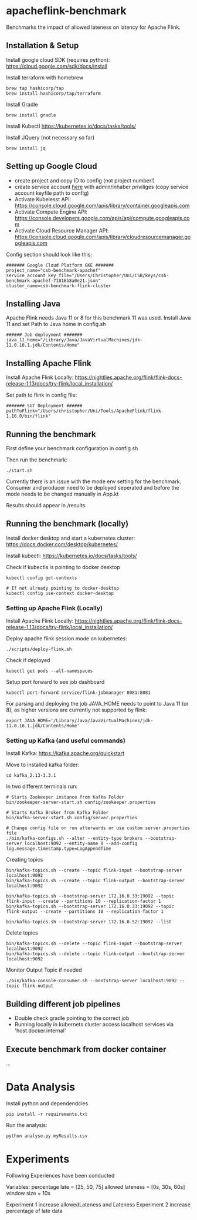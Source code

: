# apacheflink-benchmark
Benchmarks the impact of allowed lateness on latency for Apache Flink.

## Installation & Setup

Install google cloud SDK (requires python):
https://cloud.google.com/sdk/docs/install

Install terraform with homebrew
```
brew tap hashicorp/tap
brew install hashicorp/tap/terraform
```

Install Gradle
```
brew install gradle
```

Install Kubectl
https://kubernetes.io/docs/tasks/tools/


Install JQuery (not necessary so far)
```
brew install jq
```

## Setting up Google Cloud

- create project and copy ID to config (not project number!)
- create service account [here](https://console.cloud.google.com/iam-admin/serviceaccounts) with admin/inhaber priviliges (copy service account keyfile path to config)
- Activate Kubelesst API: https://console.cloud.google.com/apis/library/container.googleapis.com
- Activate Compute Engine API: https://console.developers.google.com/apis/api/compute.googleapis.com
- Activate Cloud Resource Manager API: https://console.cloud.google.com/apis/library/cloudresourcemanager.googleapis.com

Config section should look like this:
```
####### Google Cloud Platform GKE #######
project_name="csb-benchmark-apachef"
service_account_key_file="/Users/Christopher/Uni/CSB/keys/csb-benchmark-apachef-71816b8a0e21.json"
cluster_name=csb-benchmark-flink-cluster
```

## Installing Java

Apache Flink needs Java 11 or 8 for this benchmark 11 was used. Install Java 11 and set Path to Java home in config.sh

```
###### Job deployment #######
java_11_home="/Library/Java/JavaVirtualMachines/jdk-11.0.16.1.jdk/Contents/Home"
```

## Installing Apache Flink

Install Apache Flink Locally: https://nightlies.apache.org/flink/flink-docs-release-1.13/docs/try-flink/local_installation/

Set path to flink in config file:
```
####### SUT Deployment ######
pathToFlink="/Users/christopher/Uni/Tools/ApacheFlink/flink-1.16.0/bin/flink"
```

## Running the benchmark

First define your benchmark configuration in config.sh

Then run the benchmark:
```
./start.sh
```

Currently there is an issue with the mode env setting for the benchmark. Consumer and producer need to be deployed seperated and before the mode needs to be changed manually in App.kt

Results should appear in /results

## Running the benchmark (locally)

Install docker desktop and start a kubernetes cluster: https://docs.docker.com/desktop/kubernetes/

Install kubectl: https://kubernetes.io/docs/tasks/tools/

Check if kubectls is pointing to docker desktop
```
kubectl config get-contexts

# If not already pointing to docker-desktop
kubectl config use-context docker-desktop
```

### Setting up Apache Flink (Locally)

Install Apache Flink Locally: https://nightlies.apache.org/flink/flink-docs-release-1.13/docs/try-flink/local_installation/

Deploy apache flink session mode on kubernetes:
```
./scripts/deploy-flink.sh
```

Check if deployed
```
kubectl get pods --all-namespaces
```

Setup port forward to see job dashboard
```
kubectl port-forward service/flink-jobmanager 8081:8081
```

For parsing and deploying the job JAVA_HOME needs to point to Java 11 (or 8), as higher versions are currently not supported by flink:
```
export JAVA_HOME='/Library/Java/JavaVirtualMachines/jdk-11.0.16.1.jdk/Contents/Home'
``` 

### Setting up Kafka (and useful commands)

Install Kafka: https://kafka.apache.org/quickstart

Move to installed kafka folder:
```
cd kafka_2.13-3.3.1
```

In two different terminals run:

```
# Starts Zookeeper instance from Kafka Folder
bin/zookeeper-server-start.sh config/zookeeper.properties
```

```
# Starts Kafka Broker from Kafka Folder
bin/kafka-server-start.sh config/server.properties
```

```
# Change config file or run afterwards or use custom server.properties file
./bin/kafka-configs.sh --alter --entity-type brokers --bootstrap-server localhost:9092 --entity-name 0 --add-config log.message.timestamp.type=LogAppendTime
```

Creating topics
```
bin/kafka-topics.sh --create --topic flink-input --bootstrap-server localhost:9092
bin/kafka-topics.sh --create --topic flink-output --bootstrap-server localhost:9092

bin/kafka-topics.sh --bootstrap-server 172.16.0.33:19092 --topic flink-input --create --partitions 10 --replication-factor 1
bin/kafka-topics.sh --bootstrap-server 172.16.0.33:19092 --topic flink-output --create --partitions 10 --replication-factor 1

bin/kafka-topics.sh --bootstrap-server 172.16.0.52:19092 --list 

```

Delete topics
```
bin/kafka-topics.sh --delete --topic flink-input --bootstrap-server localhost:9092
bin/kafka-topics.sh --delete --topic flink-output --bootstrap-server localhost:9092
```

Monitor Output Topic if needed
```
./bin/kafka-console-consumer.sh --bootstrap-server localhost:9092 --topic flink-output
```

## Building different job pipelines

- Double check gradle pointing to the correct job
- Running locally in kubernets cluster access localhost services via 'host.docker.internal'

## Execute benchmark from docker container
...


# Data Analysis

Install python and dependendcies
```
pip install -r requirements.txt
```

Run the analysis:
```
python analyse.py myResults.csv
```

# Experiments
Following Experiences have been conducted

Variables:
percentage late = [25, 50, 75]
allowed lateness = [0s, 30s, 60s]
window size = 10s

Experiment 1 increase allowedLateness and Lateness
Experiment 2 increase percentage of late data